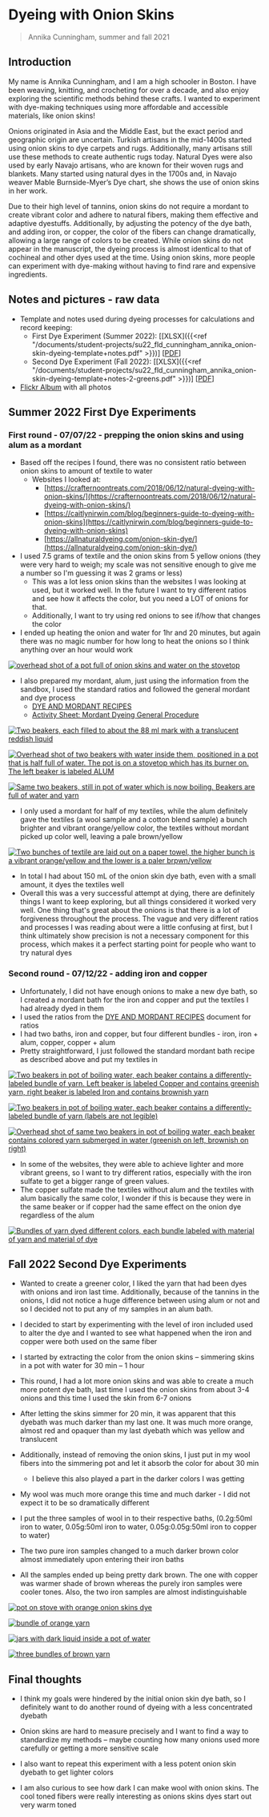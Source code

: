 # Dyeing with Onion Skins
> Annika Cunningham, summer and fall 2021

## Introduction
My name is Annika Cunningham, and I am a high schooler in Boston. I have
been weaving, knitting, and crocheting for over a decade, and also enjoy
exploring the scientific methods behind these crafts. I wanted to
experiment with dye-making techniques using more affordable and
accessible materials, like onion skins!

Onions originated in Asia and the Middle East, but the exact period and
geographic origin are uncertain. Turkish artisans in the mid-1400s
started using onion skins to dye carpets and rugs. Additionally, many
artisans still use these methods to create authentic rugs today. Natural
Dyes were also used by early Navajo artisans, who are known for their
woven rugs and blankets. Many started using natural dyes in the 1700s
and, in Navajo weaver Mable Burnside-Myer’s Dye chart, she shows the use
of onion skins in her work.

Due to their high level of tannins, onion skins do not require a mordant
to create vibrant color and adhere to natural fibers, making them
effective and adaptive dyestuffs. Additionally, by adjusting the potency
of the dye bath, and adding iron, or copper, the color of the fibers can
change dramatically, allowing a large range of colors to be created.
While onion skins do not appear in the manuscript, the dyeing process is
almost identical to that of cochineal and other dyes used at the time.
Using onion skins, more people can experiment with dye-making without
having to find rare and expensive ingredients.

## Notes and pictures - raw data
- Template and notes used during dyeing processes for calculations and record keeping:
     -  First Dye Experiment (Summer 2022): [[XLSX]({{<ref "/documents/student-projects/su22_fld_cunningham_annika_onion-skin-dyeing-template+notes.pdf" >}})] [[PDF](/documents/student-projects/su22_fld_cunningham_annika_onion-skin-dyeing-template+notes.pdf)]
     -  Second Dye Experiment (Fall 2022): [[XLSX]({{<ref "/documents/student-projects/su22_fld_cunningham_annika_onion-skin-dyeing-template+notes-2-greens.pdf" >}})] [[PDF](/documents/student-projects/su22_fld_cunningham_annika_onion-skin-dyeing-template+notes-2-greens.pdf)]
- [Flickr Album](https://www.flickr.com/photos/128418753@N06/albums/72177720300558025) with all photos

## Summer 2022 First Dye Experiments

### First round - 07/07/22 - prepping the onion skins and using alum as a mordant
- Based off the recipes I found, there was no consistent ratio between onion skins to amount of textile to water
  - Websites I looked at: 
    - [https://crafternoontreats.com/2018/06/12/natural-dyeing-with-onion-skins/](https://crafternoontreats.com/2018/06/12/natural-dyeing-with-onion-skins/)
    - [https://caitlynirwin.com/blog/beginners-guide-to-dyeing-with-onion-skins](https://caitlynirwin.com/blog/beginners-guide-to-dyeing-with-onion-skins)
    - [https://allnaturaldyeing.com/onion-skin-dye/](https://allnaturaldyeing.com/onion-skin-dye/)
- I used 7.5 grams of textile and the onion skins from 5 yellow onions (they were very hard to weigh; my scale was not sensitive enough to give me a number so I'm guessing it was 2 grams or less)
  - This was a lot less onion skins than the websites I was looking at used, but it worked well. In the future I want to try different ratios and see how it affects the color, but you need a LOT of onions for that.
  - Additionally, I want to try using red onions to see if/how that changes the color
- I ended up heating the onion and water for 1hr and 20 minutes, but again there was no magic number for how long to heat the onions so I think anything over an hour would work

<a data-flickr-embed="true" href="https://www.flickr.com/photos/128418753@N06/52218380934/in/album-72177720300558025/" title="20220707_cunningham_onion-skin-dyeing_001">![overhead shot of a pot full of onion skins and water on the stovetop](https://live.staticflickr.com/65535/52218380934_6e635831a4.jpg)</a><script async src="//embedr.flickr.com/assets/client-code.js" charset="utf-8"></script>

- I also prepared my mordant, alum, just using the information from the sandbox, I used the standard ratios and followed the general mordant and dye process
  - [DYE AND MORDANT RECIPES](rosenkranz_2019_dyes_handout_reconstruction-exchange_dyeing-with-natural-colorants.pdf)
  - [Activity Sheet: Mordant Dyeing General Procedure](rosenkranz_2019_dyes_handout_general-mordant-and-dye-processes.pdf)

<a data-flickr-embed="true" href="https://www.flickr.com/photos/128418753@N06/52218380984/in/album-72177720300558025/" title="20220707_cunningham_onion-skin-dyeing_002">![Two beakers, each filled to about the 88 ml mark with a translucent reddish liquid](https://live.staticflickr.com/65535/52218380984_5f157189fa.jpg)</a><script async src="//embedr.flickr.com/assets/client-code.js" charset="utf-8"></script>

<a data-flickr-embed="true" href="https://www.flickr.com/photos/128418753@N06/52217102902/in/album-72177720300558025/" title="20220707_cunningham_onion-skin-dyeing_003">![Overhead shot of two beakers with water inside them, positioned in a pot that is half full of water. The pot is on a stovetop which has its burner on. The left beaker is labeled ALUM](https://live.staticflickr.com/65535/52217102902_a82c707fb5.jpg)</a><script async src="//embedr.flickr.com/assets/client-code.js" charset="utf-8"></script>
  
<a data-flickr-embed="true" href="https://www.flickr.com/photos/128418753@N06/52218590150/in/album-72177720300558025/" title="20220707_cunningham_onion-skin-dyeing_004">![Same two beakers, still in pot of water which is now boiling. Beakers are full of water and yarn](https://live.staticflickr.com/65535/52218590150_5f7aedc5ab.jpg)</a><script async src="//embedr.flickr.com/assets/client-code.js" charset="utf-8"></script>

- I only used a mordant for half of my textiles, while the alum definitely gave the textiles (a wool sample and a cotton blend sample) a bunch brighter and vibrant orange/yellow color, the textiles without mordant picked up color well, leaving a pale brown/yellow

<a data-flickr-embed="true" href="https://www.flickr.com/photos/128418753@N06/52218590230/in/album-72177720300558025/" title="20220707_cunningham_onion-skin-dyeing_005">![Two bunches of textile are laid out on a paper towel, the higher bunch is a vibrant orange/yellow and the lower is a paler brpwn/yellow](https://live.staticflickr.com/65535/52218590230_d72a827298.jpg)</a><script async src="//embedr.flickr.com/assets/client-code.js" charset="utf-8"></script>

- In total I had about 150 mL of the onion skin dye bath, even with a small amount, it dyes the textiles well
- Overall this was a very successful attempt at dying, there are definitely things I want to keep exploring, but all things considered it worked very well. One thing that's great about the onions is that there is a lot of forgiveness throughout the process. The vague and very different ratios and processes I was reading about were a little confusing at first, but I think ultimately show precision is not a necessary component for this process, which makes it a perfect starting point for people who want to try natural dyes

### Second round - 07/12/22 - adding iron and copper
- Unfortunately, I did not have enough onions to make a new dye bath, so I created a mordant bath for the iron and copper and put the textiles I had already dyed in them
- I used the ratios from the [DYE AND MORDANT RECIPES](rosenkranz_2019_dyes_handout_reconstruction-exchange_dyeing-with-natural-colorants.pdf)  document for ratios
- I had two baths, iron and copper, but four different bundles - iron, iron + alum, copper, copper + alum
- Pretty straightforward, I just followed the standard mordant bath recipe as described above and put my textiles in

<a data-flickr-embed="true" href="https://www.flickr.com/photos/128418753@N06/52224797373/in/album-72177720300558025/" title="20220712_cunningham_onion-skin-dyeing_001">![Two beakers in pot of boiling water, each beaker contains a differently-labeled bundle of yarn. Left beaker is labeled Copper and contains greenish yarn, right beaker is labeled Iron and contains brownish yarn](https://live.staticflickr.com/65535/52224797373_c47475a0d4.jpg)</a><script async src="//embedr.flickr.com/assets/client-code.js" charset="utf-8"></script>

<a data-flickr-embed="true" href="https://www.flickr.com/photos/128418753@N06/52224797318/in/album-72177720300558025/" title="20220712_cunningham_onion-skin-dyeing_003">![Two beakers in pot of boiling water, each beaker contains a differently-labeled bundle of yarn (labels are not legible)](https://live.staticflickr.com/65535/52224797318_b5fb28031e.jpg)</a><script async src="//embedr.flickr.com/assets/client-code.js" charset="utf-8"></script>

<a data-flickr-embed="true" href="https://www.flickr.com/photos/128418753@N06/52225268265/in/album-72177720300558025/" title="20220712_cunningham_onion-skin-dyeing_002">![Overhead shot of same two beakers in pot of boiling water, each beaker contains colored yarn submerged in water (greenish on left, brownish on right)](https://live.staticflickr.com/65535/52225268265_4a6224d2dc.jpg)</a><script async src="//embedr.flickr.com/assets/client-code.js" charset="utf-8"></script>

- In some of the websites, they were able to achieve lighter and more vibrant greens, so I want to try different ratios, especially with the iron sulfate to get a bigger range of green values.
- The copper sulfate made the textiles without alum and the textiles with alum basically the same color, I wonder if this is because they were in the same beaker or if copper had the same effect on the onion dye regardless of the alum

<a data-flickr-embed="true" href="https://www.flickr.com/photos/128418753@N06/52223776962/in/album-72177720300558025/" title="20220715_cunningham_onion-skin-dyeing_001">![Bundles of yarn dyed different colors, each bundle labeled with material of yarn and material of dye](https://live.staticflickr.com/65535/52223776962_87d264bf1c.jpg)</a><script async src="//embedr.flickr.com/assets/client-code.js" charset="utf-8"></script>

## Fall 2022 Second Dye Experiments

-   Wanted to create a greener color, I liked the yarn that had been dyes with onions and iron last time. Additionally, because of the tannins in the onions, I did not notice a huge difference between using alum or not and so I decided not to put any of my samples in an alum bath.

-   I decided to start by experimenting with the level of iron included used to alter the dye and I wanted to see what happened when the iron and copper were both used on the same fiber

-   I started by extracting the color from the onion skins – simmering skins in a pot with water for 30 min – 1 hour

-   This round, I had a lot more onion skins and was able to create a much more potent dye bath, last time I used the onion skins from about 3-4 onions and this time I used the skin from 6-7 onions

-   After letting the skins simmer for 20 min, it was apparent that this dyebath was much darker than my last one. It was much more orange, almost red and opaquer than my last dyebath which was yellow and translucent

-   Additionally, instead of removing the onion skins, I just put in my wool fibers into the simmering pot and let it absorb the color for about 30 min

    -   I believe this also played a part in the darker colors I was getting

-   My wool was much more orange this time and much darker - I did not expect it to be so dramatically different

-   I put the three samples of wool in to their respective baths, (0.2g:50ml iron to water, 0.05g:50ml iron to water, 0.05g:0.05g:50ml iron to copper to water)

-   The two pure iron samples changed to a much darker brown color almost immediately upon entering their iron baths

-   All the samples ended up being pretty dark brown. The one with copper was warmer shade of brown whereas the purely iron samples were cooler tones. Also, the two iron samples are almost indistinguishable

<a data-flickr-embed="true" href="https://www.flickr.com/photos/128418753@N06/52546102497/in/dateposted-public/" title="20221122_cunningham_onion-skin-dyeing_001">![pot on stove with orange onion skins dye](https://live.staticflickr.com/65535/52546102497_5073eda186_z.jpg)</a><script async src="//embedr.flickr.com/assets/client-code.js" charset="utf-8"></script>

<a data-flickr-embed="true" href="https://www.flickr.com/photos/128418753@N06/52547113548/in/dateposted-public/" title="20221122_cunningham_onion-skin-dyeing_002">![bundle of orange yarn](https://live.staticflickr.com/65535/52547113548_209e7224e0_z.jpg)</a><script async src="//embedr.flickr.com/assets/client-code.js" charset="utf-8"></script>

<a data-flickr-embed="true" href="https://www.flickr.com/photos/128418753@N06/52547043400/in/dateposted-public/" title="20221122_cunningham_onion-skin-dyeing_003">![jars with dark liquid inside a pot of water](https://live.staticflickr.com/65535/52547043400_dc9921d487_z.jpg)</a><script async src="//embedr.flickr.com/assets/client-code.js" charset="utf-8"></script>

<a data-flickr-embed="true" href="https://www.flickr.com/photos/128418753@N06/52546862704/in/dateposted-public/" title="20221122_cunningham_onion-skin-dyeing_004">![three bundles of brown yarn](https://live.staticflickr.com/65535/52546862704_d645d75982_z.jpg)</a><script async src="//embedr.flickr.com/assets/client-code.js" charset="utf-8"></script>

## Final thoughts

-   I think my goals were hindered by the initial onion skin dye bath, so I definitely want to do another round of dyeing with a less concentrated dyebath

-   Onion skins are hard to measure precisely and I want to find a way to standardize my methods – maybe counting how many onions used more carefully or getting a more sensitive scale

-   I also want to repeat this experiment with a less potent onion skin dyebath to get lighter colors

-   I am also curious to see how dark I can make wool with onion skins. The cool toned fibers were really interesting as onions skins dyes start out very warm toned

